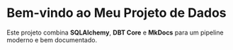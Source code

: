 # Bem-vindo ao Meu Projeto de Dados

Este projeto combina **SQLAlchemy**, **DBT Core** e **MkDocs** para um pipeline moderno e bem documentado.
